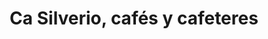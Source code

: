 ---
title: "Ca Silverio, cafés y cafeteres"
url: /mieres-del-camin/ca-silverio-cafes-y-cafeteres/
shop: café
---